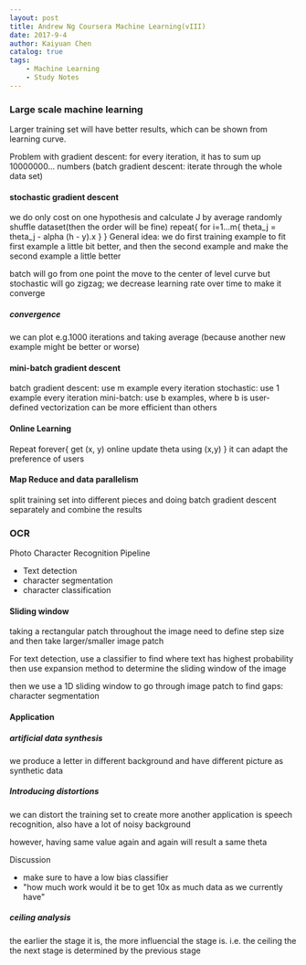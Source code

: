 ```yaml
---
layout: post
title: Andrew Ng Coursera Machine Learning(vIII)
date: 2017-9-4
author: Kaiyuan Chen
catalog: true
tags:
    - Machine Learning
    - Study Notes
---
```



### Large scale machine learning 

Larger training set will have better results, which can be shown from learning curve. 

Problem with gradient descent: 
    for every iteration, it has to sum up 10000000... numbers (batch gradient descent: iterate through the whole data set)

#### stochastic gradient descent
we do only cost on one hypothesis and calculate J by average
randomly shuffle dataset(then the order will be fine)
repeat{
    for i=1...m{
        theta_j = theta_j - alpha (h - y).x
    }
}
General idea: we do first training example to fit first example a little bit better, and then the second example and make the second example a little better

batch will go from one point the move to the center of level curve
but stochastic will go zigzag; we decrease learning rate over time 
to make it converge

##### convergence 
we can plot e.g.1000 iterations and taking average
(because another new example might be better or worse)

#### mini-batch gradient descent 
batch gradient descent: use m example every iteration
stochastic: use 1 example every iteration 
mini-batch: use b examples, where b is user-defined
    vectorization can be more efficient than others

#### Online Learning
Repeat forever{
    get (x, y) online 
    update theta using (x,y)
}
it can adapt the preference of users 


#### Map Reduce and data parallelism 
split training set into different pieces and doing batch gradient descent separately and combine the results 



### OCR

Photo Character Recognition Pipeline
* Text detection
* character segmentation
* character classification 

#### Sliding window
taking a rectangular patch throughout the image
need to define step size and then take larger/smaller image patch 

For text detection, 
use a classifier to find where text has highest probability 
then use expansion method to determine the sliding window of the image

then we use a 1D sliding window to go through image patch to find gaps: character segmentation 

#### Application 
##### artificial data synthesis 
we produce a letter in different background and have different picture as synthetic data

##### Introducing distortions 
we can distort the training set to create more 
another application is speech recognition, also have a lot of noisy background 

however, having same value again and again will result a same theta

Discussion
* make sure to have a low bias classifier 
* "how much work would it be to get 10x as much data as we currently have" 


##### ceiling analysis 
the earlier the stage it is, the more influencial the stage is. 
i.e.
the ceiling the the next stage is determined by the previous stage

